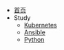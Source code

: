 <!-- _navbar.md -->

* [首页](/)
* Study
  * [Kubernetes](/k8s/)
  * [Ansible](/ansible/)
  * [Python](/python/)
